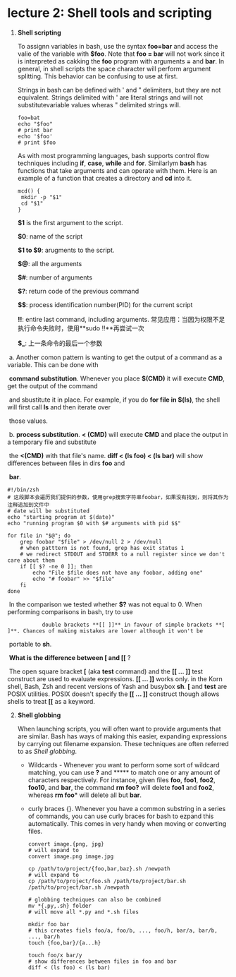 # lecture 2: Shell tools and scripting

1. **Shell scripting**

   To assignn variables in bash, use the syntax **foo=bar** and access the valie of the variable with **$foo**. Note that **foo = bar** will not work since it is interpreted as cakking the **foo** program with arguments **=** and **bar**. In general,  in shell scripts the space character will perform argument splitting. This behavior can be confusing to use at first. 

   Strings in bash can be defined with ' and " delimiters, but they are not equivalent. Strings delimited with ' are literal strings and will not substitutevariable values wheras " delimited strings will.

   ```shell
   foo=bat
   echo "$foo"
   # print bar
   echo '$foo'
   # print $foo
   ```

   As with most programming languages, bash supports control flow techniques including **if**, **case**, **while** and **for**. Similarlym **bash** has functions that take arguments and can operate with them. Here is an example of a function that creates a directory and **cd** into it.
   
   ```shell
   mcd() {
   	mkdir -p "$1"
   	cd "$1"
   }
   ```
   
   **$1** is the first argument to the script. 
   
   **$0**: name of the script
   
   **$1 to $9**: arugments to the script. 
   
   **$@**: all the arguments
   
   **$#**: number of arguments
   
   **$?**: return code of the previous command
   
   **$$**: process identification number(PID) for the current script
   
   **!!**: entire last command, including arguments. 常见应用：当因为权限不足执行命令失败时，使用**sudo !!**再尝试一次
   
   **$_**: 上一条命令的最后一个参数

​				 a. Another comon pattern is wanting to get the output of a command as a variable. This can be done with

​				 **command substitution**. Whenever you place **$(CMD)** it will execute **CMD**, get the output of the command

​				 and sbustitute it in place. For example, if you do **for file in $(ls)**, the shell will first call **ls** and then iterate over

​				 those values.   

​				 b. **process substitution**. **< (CMD)** will execute **CMD** and place the output in a temporary file and substitute

​				 the **<(CMD)** with that file's name. **diff < (ls foo) < (ls bar)** will show differences between files in dirs **foo** and

​				 **bar**.

```shell
#!/bin/zsh
# 这段脚本会遍历我们提供的参数，使用grep搜索字符串foobar，如果没有找到，则将其作为注释追加到文件中
# date will be substituted
echo "starting program at $(date)"
echo "running program $0 with $# arguments with pid $$" 

for file in "$@"; do
	grep foobar "$file" > /dev/null 2 > /dev/null
	# when patttern is not found, grep has exit status 1
	# we redirect STDOUT and STDERR to a null register since we don't care about them
	if [[ $? -ne 0 ]]; then
		echo "File $file does not have any foobar, adding one"
		echo "# foobar" >> "$file"
	fi
done
```

​				In the comparison we tested whether **$?** was not equal to 0. When performing comparisons in bash, try to use

 			   double brackets **[[ ]]** in favour of simple brackets **[ ]**. Chances of making mistakes are lower although it won't be

​				portable to **sh**. 



​				**What is the difference between [ and [[** ?

​				The open square bracket **[** (aka **test** command) and the **[[ ... ]]** test construct are used to evaluate expressions. 				**[[ ... ]]** works only. in the Korn shell, Bash, Zsh and recent versions of Yash and busybox **sh**. **[** and **test** are POSIX 				utilities. POSIX doesn't specify the **[[ ... ]]** construct though allows shells to treat **[[** as a keyword. 

2. **Shell globbing**

   When launching scripts, you will often want to provide arguments that are similar. Bash has ways of making this easier, expanding expressions by carrying out filename expansion. These techniques are often referred to as *Shell globbing*.

   * Wildcards - Whenever you want to perform some sort of wildcard matching, you can use **?** and ***** to match one or any amount of characters respectively. For instance, given files **foo**, **foo1**, **foo2**, **foo10**, and **bar**, the command **rm foo?** will delete **foo1** and **foo2**, whereas **rm foo*** will delete all but **bar**. 
   
   * curly braces {}. Whenever you have a common substring in a series of commands, you can use curly braces for bash to ezpand this automatically. This comes in very handy when moving or converting files. 
   
     ```shell
     convert image.{png, jpg}
     # will expand to
     convert image.png image.jpg
     
     cp /path/to/project/{foo,bar,baz}.sh /newpath
     # will expand to 
     cp /path/to/project/foo.sh /path/to/project/bar.sh /path/to/project/bar.sh /newpath
     
     # globbing techniques can also be combined
     mv *{.py,.sh} folder
     # will move all *.py and *.sh files
     
     mkdir foo bar
     # this creates fiels foo/a, foo/b, ..., foo/h, bar/a, bar/b, ..., bar/h
     touch {foo,bar}/{a...h}
     
     touch foo/x bar/y
     # show differences between files in foo and bar
     diff < (ls foo) < (ls bar)
     ```
   
     
   
   
